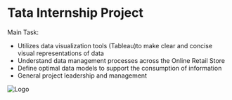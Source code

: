 # Tata Internship Project

Main Task:
* Utilizes data visualization tools (Tableau)to make clear and concise visual representations of data
* Understand data management processes across the Online Retail Store
* Define optimal data models to support the consumption of information
* General project leadership and management

![Logo](https://logos-world.net/wp-content/uploads/2021/10/Tata-Logo.png)

